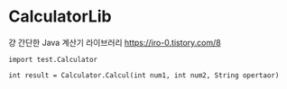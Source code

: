 # CalculatorLib
걍 간단한 Java 계산기 라이브러리
https://iro-0.tistory.com/8

```
import test.Calculator

int result = Calculator.Calcul(int num1, int num2, String opertaor)
```

